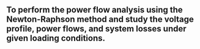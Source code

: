 ## To perform the power flow analysis using the Newton-Raphson method and study the voltage profile, power flows, and system losses under given loading conditions.
